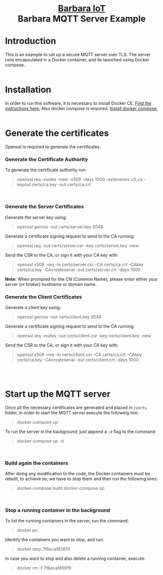 <h1 align="center">
  <a href="https://www.barbaraiot.com">Barbara IoT</a><br>
  Barbara MQTT Server Example
</h1>


# Introduction

This is an example to set up a secure MQTT server over TLS. The server runs encapsulated in a Docker container, and its launched using Docker compose.
<br />
<br />
# Installation

In order to run this software, it is necessary to install Docker CE. [Find the instructions here.](https://docs.docker.com/install/) Also docker compose is required. [Install docker compose.](https://docs.docker.com/compose/install/)
<br />
<br />
# Generate the certificates
Openssl is required to generate the certificates. 
<br />
### Generate the Certificate Authority
To generate the certificate authority run:
>openssl req -nodes -new -x509 -days 1000 -extensions v3_ca -keyout certs/ca.key -out certs/ca.crt
<br />

### Generate the Server Certificates
Generate the server key using:
>openssl genrsa -out certs/server.key 2048

Generate a certificate signing request to send to the CA running:
>openssl req -out certs/server.csr -key certs/server.key -new

Send the CSR to the CA, or sign it with your CA key with:
>openssl x509 -req -in certs/server.csr -CA certs/ca.crt -CAkey certs/ca.key -CAcreateserial -out certs/server.crt -days 1000

**Note:** When prompted for the CN (Common Name), please enter either your server (or broker) hostname or domain name.
<br />
### Generate the Client Certificates
Generate a client key using:
>openssl genrsa -out certs/client.key 2048

Generate a certificate signing request to send to the CA running:
>openssl req -nodes -out certs/client.csr -key certs/client.key -new

Send the CSR to the CA, or sign it with your CA key with:
>openssl x509 -req -in certs/client.csr -CA certs/ca.crt -CAkey certs/ca.key -CAcreateserial -out certs/client.crt -days 1000
<br />
<br />

# Start up the MQTT server
Once all the necessary certificates are generated and placed in `/certs` folder, in order to start the MQTT server execute the following line: 
> docker-compose up

To run the server in the background, just append a `-d` flag to the command:
> docker-compose up -d
<br />

### Build again the containers
After doing any modification to the code, the Docker containers must be rebuilt, to achieve so, we have to stop them and then run the following lines:
>docker-compose build
>docker-compose up
<br />

### Stop a running container in the background
To list the running containers in the server, run the command:
>docker ps

Identify the containers you want to stop, and run:
>docker stop 7f6ecaf856f9

In case you want to stop and also delete a running container, execute: 
>docker rm -f  7f6ecaf856f9
